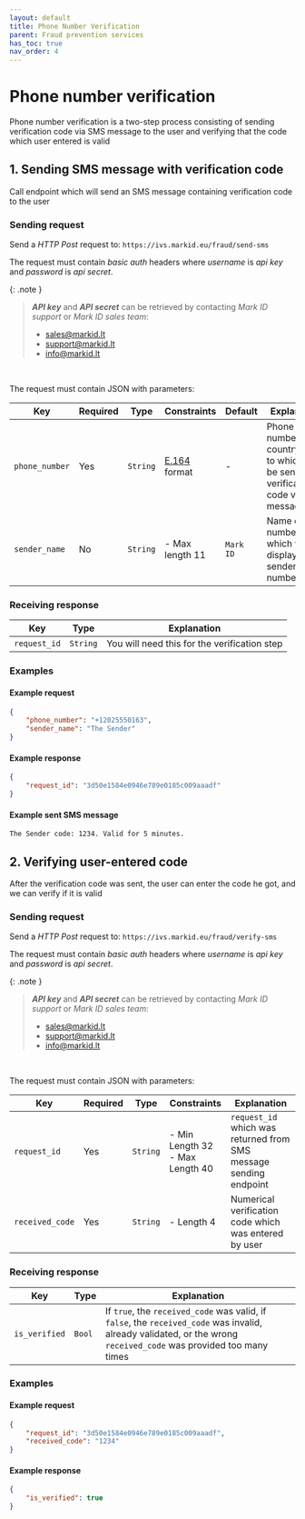 ```yaml
---
layout: default
title: Phone Number Verification
parent: Fraud prevention services
has_toc: true
nav_order: 4
---
```


# Phone number verification

Phone number verification is a two-step process consisting of sending verification code via SMS message to the user and verifying that the code which user entered is valid

## 1. Sending SMS message with verification code

Call endpoint which will send an SMS message containing verification code to the user

### Sending request

Send a *HTTP Post* request to: `https://ivs.markid.eu/fraud/send-sms`

The request must contain *basic auth* headers where *username* is *api key* and *password* is *api secret*.

{: .note }
> ***API key*** and ***API secret*** can be retrieved by contacting *Mark ID support* or *Mark ID sales team*:
> - sales@markid.lt
> - support@markid.lt
> - info@markid.lt

<br/>

The request must contain JSON with parameters:

|Key           |Required|Type    |Constraints    |Default |Explanation|
|--------------|--------|--------|---------------|--------|-----------|
|`phone_number`|Yes     |`String`|[E.164](https://en.wikipedia.org/wiki/E.164) format|-|Phone number with country code, to which will be sent the verification code via SMS message|
|`sender_name` |No      |`String`|- Max length 11|`Mark ID`|Name or number which will be displayed as sender number/name|


### Receiving response

|Key         |Type    |Explanation                                 |
|------------|--------|--------------------------------------------|
|`request_id`|`String`|You will need this for the verification step|


### Examples

#### Example request

```json
{
    "phone_number": "+12025550163",
    "sender_name": "The Sender"
}
```

#### Example response

```json
{
    "request_id": "3d50e1584e0946e789e0185c009aaadf"
}
```

#### Example sent SMS message

```
The Sender code: 1234. Valid for 5 minutes. 
```


## 2. Verifying user-entered code

After the verification code was sent, the user can enter the code he got, and we can verify if it is valid

### Sending request

Send a *HTTP Post* request to: `https://ivs.markid.eu/fraud/verify-sms`

The request must contain *basic auth* headers where *username* is *api key* and *password* is *api secret*.

{: .note }
> ***API key*** and ***API secret*** can be retrieved by contacting *Mark ID support* or *Mark ID sales team*:
> - sales@markid.lt
> - support@markid.lt
> - info@markid.lt

<br/>

The request must contain JSON with parameters:

|Key            |Required|Type    |Constraints|Explanation|
|---------------|--------|--------|-----------|-----------|
|`request_id`   |Yes     |`String`|- Min Length 32<br/>- Max Length 40|`request_id` which was returned from SMS message sending endpoint|
|`received_code`|Yes     |`String`|- Length 4 |Numerical verification code which was entered by user|


### Receiving response

|Key          |Type  |Explanation|
|-------------|------|-----------|
|`is_verified`|`Bool`|If `true`, the `received_code` was valid, if `false`, the `received_code` was invalid, already validated, or the wrong `received_code` was provided too many times|


### Examples

#### Example request

```json
{
    "request_id": "3d50e1584e0946e789e0185c009aaadf",
    "received_code": "1234"
}
```

#### Example response

```json
{
    "is_verified": true
}
```
